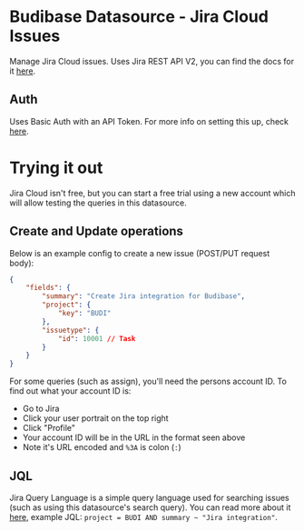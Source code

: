 # Budibase Datasource - Jira Cloud Issues
Manage Jira Cloud issues. Uses Jira REST API V2, you can find the docs for it [here](https://developer.atlassian.com/cloud/jira/platform/rest/v2/intro).

## Auth
Uses Basic Auth with an API Token. For more info on setting this up, check [here](https://developer.atlassian.com/cloud/jira/platform/basic-auth-for-rest-apis).

# Trying it out
Jira Cloud isn't free, but you can start a free trial using a new account which will allow testing the queries in this datasource.
## Create and Update operations
Below is an example config to create a new issue (POST/PUT request body):
```json
{
	"fields": {
		"summary": "Create Jira integration for Budibase",
		"project": {
			"key": "BUDI"
		},
		"issuetype": {
			"id": 10001 // Task
		}
	}
}
```
For some queries (such as assign), you'll need the persons account ID. To find out what your account ID is:
* Go to Jira
* Click your user portrait on the top right
* Click "Profile"
* Your account ID will be in the URL in the format seen above
* Note it's URL encoded and `%3A` is colon (`:`)
## JQL
Jira Query Language is a simple query language used for searching issues (such as using this datasource's search query). You can read more about it [here](https://support.atlassian.com/jira-service-management-cloud/docs/use-advanced-search-with-jira-query-language-jql/), example JQL: `project = BUDI AND summary ~ "Jira integration"`.
